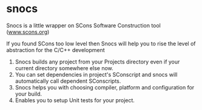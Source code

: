 snocs
=====

Snocs is a little wrapper on SCons Software Construction tool (www.scons.org)

If you found SCons too low level then Snocs will help you to rise the level of abstraction for the C/C++ development

1. Snocs builds any project from your Projects directory even if your current directory somewhere else now.
2. You can set dependencies in project's SConscript and snocs will automatically call dependent SConscripts.
3. Snocs helps you with choosing compiler, platform and configuration for your build.
4. Enables you to setup Unit tests for your project.

